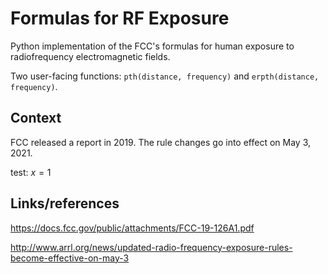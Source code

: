 # Formulas for RF Exposure

Python implementation of the FCC's formulas for human exposure to
radiofrequency electromagnetic fields.

Two user-facing functions: `pth(distance, frequency)` and
`erpth(distance, frequency)`.


## Context

FCC released a report in 2019. The rule changes go into effect on May
3, 2021.

test: $x = 1$


## Links/references

https://docs.fcc.gov/public/attachments/FCC-19-126A1.pdf

http://www.arrl.org/news/updated-radio-frequency-exposure-rules-become-effective-on-may-3
